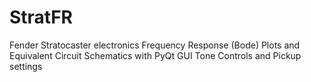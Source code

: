 # StratFR
Fender Stratocaster electronics Frequency Response (Bode) Plots and Equivalent Circuit Schematics with PyQt GUI
Tone Controls and Pickup settings

